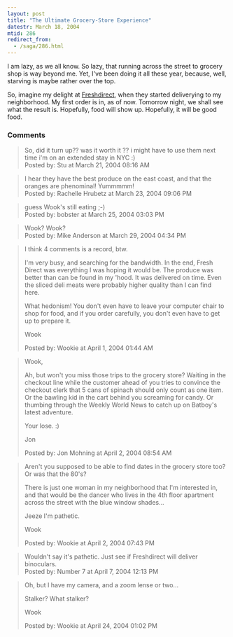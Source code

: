 ```yaml
---
layout: post
title: "The Ultimate Grocery-Store Experience"
datestr: March 18, 2004
mtid: 286
redirect_from:
  - /saga/286.html
---
```


I am lazy, as we all know.  So lazy, that running across the street to grocery shop is way beyond me.  Yet, I've been doing it all these year, because, well, starving is maybe rather over the top.

So, imagine my delight at <a href="http://www.freshdirect.com/" title="Freshdirect">Freshdirect</a>, when they started deliverying to my neighborhood.  My first order is in, as of now.  Tomorrow night, we shall see what the result is.  Hopefully, food will show up.  Hopefully, it will be good food.

### Comments

<blockquote>
So, did it turn up?? was it worth it ?? i might have to use them next time i'm on an extended stay in NYC :)<br />

<div class="comment-meta">Posted by: Stu at March 21, 2004 08:16 AM</div> </blockquote>

<blockquote>
I hear they have the best produce on the east coast, and that the oranges are phenominal!  Yummmmm!
<div class="comment-meta">Posted by: Rachelle Hrubetz at March 23, 2004 09:06 PM</div> </blockquote>

<blockquote>
guess Wook's still eating ;-)
<div class="comment-meta">Posted by: bobster at March 25, 2004 03:03 PM</div> </blockquote>

<blockquote>
Wook?  Wook?
<div class="comment-meta">Posted by: Mike Anderson at March 29, 2004 04:34 PM</div> </blockquote>

<blockquote>
I think 4 comments is a record, btw.

I'm very busy, and searching for the bandwidth.  In the end, Fresh Direct was everything I was hoping it would be.  The produce was better than can be found in my 'hood.  It was delivered on time.  Even the sliced deli meats were probably higher quality than I can find here.

What hedonism!  You don't even have to leave your computer chair to shop for food, and if you order carefully, you don't even have to get up to prepare it.

Wook
<div class="comment-meta">Posted by: Wookie at April  1, 2004 01:44 AM</div> </blockquote>

<blockquote>
Wook,

 Ah, but won't you miss those trips to the grocery store?  Waiting in the checkout line while the customer ahead of you tries to convince the checkout clerk that 5 cans of spinach should only count as one item.  Or the bawling kid in the cart behind you screaming for candy.  Or thumbing through the Weekly World News to catch up on Batboy's latest adventure.

 Your lose.  :)

Jon<br />

<div class="comment-meta">Posted by: Jon Mohning at April  2, 2004 08:54 AM</div> </blockquote>

<blockquote>
Aren't you supposed to be able to find dates in the grocery store too?  Or was that the 80's?

There is just one woman in my neighborhood that I'm interested in, and that would be the dancer who lives in the 4th floor apartment across the street with the blue window shades...

Jeeze I'm pathetic.

Wook
<div class="comment-meta">Posted by: Wookie at April  2, 2004 07:43 PM</div> </blockquote>

<blockquote>
Wouldn't say it's pathetic. Just see if Freshdirect will deliver binoculars.
<div class="comment-meta">Posted by: Number 7 at April  7, 2004 12:13 PM</div> </blockquote>

<blockquote>
Oh, but I have my camera, and a zoom lense or two...

Stalker?  What stalker?

Wook
<div class="comment-meta">Posted by: Wookie at April 24, 2004 01:02 PM</div> </blockquote>

